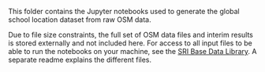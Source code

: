 This folder contains the Jupyter notebooks used to generate the global school location dataset from raw OSM data.

Due to file size constraints, the full set of OSM data files and interim results is stored externally and not included here. For access to all input files to be able to run the notebooks on your machine, see the [SRI Base Data Library](https://olewelo.thegood.cloud/s/Am6THox9cSmaPcG). A separate readme explains the different files.